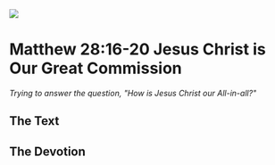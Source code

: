 <img class="intro-right" src="/images/art-matthew.jpg">

# Matthew 28:16-20 Jesus Christ is Our Great Commission

*Trying to answer the question, "How is Jesus Christ our All-in-all?"*

## The Text

## The Devotion